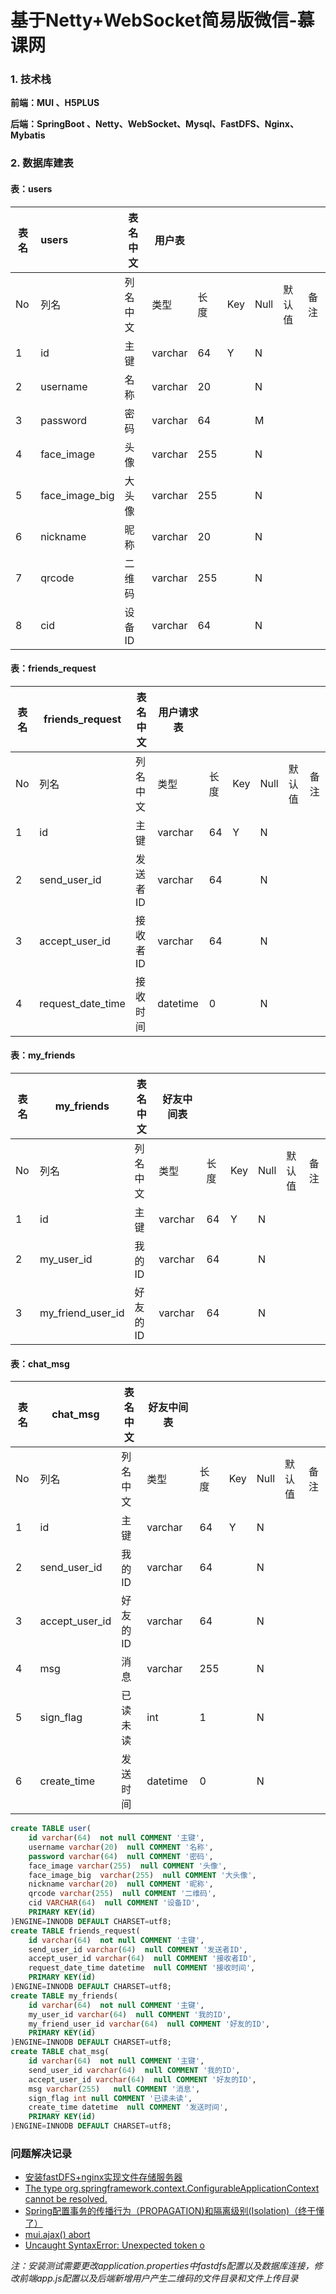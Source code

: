 # 基于Netty+WebSocket简易版微信-慕课网

### 1. 技术栈

**前端：MUI 、H5PLUS**

**后端：SpringBoot 、Netty、WebSocket、Mysql、FastDFS、Nginx、Mybatis**

### 2. 数据库建表

#### 表：users

| 表名 | users          | 表名中文 | 用户表  |      |      |      |        |      |
| ---- | :------------- | -------- | ------- | ---- | ---- | ---- | ------ | ---- |
| No   | 列名           | 列名中文 | 类型    | 长度 | Key  | Null | 默认值 | 备注 |
| 1    | id             | 主键     | varchar | 64   | Y    | N    |        |      |
| 2    | username       | 名称     | varchar | 20   |      | N    |        |      |
| 3    | password       | 密码     | varchar | 64   |      | M    |        |      |
| 4    | face_image     | 头像     | varchar | 255  |      | N    |        |      |
| 5    | face_image_big | 大头像   | varchar | 255  |      | N    |        |      |
| 6    | nickname       | 昵称     | varchar | 20   |      | N    |        |      |
| 7    | qrcode         | 二维码   | varchar | 255  |      | N    |        |      |
| 8    | cid            | 设备ID   | varchar | 64   |      | N    |        |      |

#### 表：friends_request

| 表名 | friends_request   | 表名中文 | 用户请求表 |      |      |      |        |      |
| ---- | ----------------- | -------- | ---------- | ---- | ---- | ---- | ------ | ---- |
| No   | 列名              | 列名中文 | 类型       | 长度 | Key  | Null | 默认值 | 备注 |
| 1    | id                | 主键     | varchar    | 64   | Y    | N    |        |      |
| 2    | send_user_id      | 发送者ID | varchar    | 64   |      | N    |        |      |
| 3    | accept_user_id    | 接收者ID | varchar    | 64   |      | N    |        |      |
| 4    | request_date_time | 接收时间 | datetime   | 0    |      | N    |        |      |

#### 表：my_friends

| 表名 | my_friends        | 表名中文 | 好友中间表 |      |      |      |        |      |
| ---- | ----------------- | -------- | ---------- | ---- | ---- | ---- | ------ | ---- |
| No   | 列名              | 列名中文 | 类型       | 长度 | Key  | Null | 默认值 | 备注 |
| 1    | id                | 主键     | varchar    | 64   | Y    | N    |        |      |
| 2    | my_user_id        | 我的ID   | varchar    | 64   |      | N    |        |      |
| 3    | my_friend_user_id | 好友的ID | varchar    | 64   |      | N    |        |      |

#### 表：chat_msg

| 表名 | chat_msg       | 表名中文 | 好友中间表 |      |      |      |        |      |
| ---- | -------------- | -------- | ---------- | ---- | ---- | ---- | ------ | ---- |
| No   | 列名           | 列名中文 | 类型       | 长度 | Key  | Null | 默认值 | 备注 |
| 1    | id             | 主键     | varchar    | 64   | Y    | N    |        |      |
| 2    | send_user_id   | 我的ID   | varchar    | 64   |      | N    |        |      |
| 3    | accept_user_id | 好友的ID | varchar    | 64   |      | N    |        |      |
| 4    | msg            | 消息     | varchar    | 255  |      | N    |        |      |
| 5    | sign_flag      | 已读未读 | int        | 1    |      | N    |        |      |
| 6    | create_time    | 发送时间 | datetime   | 0    |      | N    |        |      |

```sql
create TABLE user(
	id varchar(64)  not null COMMENT '主键',
	username varchar(20)  null COMMENT '名称',
	password varchar(64)  null COMMENT '密码',
	face_image varchar(255)  null COMMENT '头像',
	face_image_big  varchar(255)  null COMMENT '大头像',
	nickname varchar(20)  null COMMENT '昵称',
	qrcode varchar(255)  null COMMENT '二维码',
	cid VARCHAR(64)  null COMMENT '设备ID',
	PRIMARY KEY(id)
)ENGINE=INNODB DEFAULT CHARSET=utf8;
create TABLE friends_request(
	id varchar(64)  not null COMMENT '主键',
	send_user_id varchar(64)  null COMMENT '发送者ID',
	accept_user_id varchar(64)  null COMMENT '接收者ID',
	request_date_time datetime  null COMMENT '接收时间',
	PRIMARY KEY(id)
)ENGINE=INNODB DEFAULT CHARSET=utf8;
create TABLE my_friends(
	id varchar(64)  not null COMMENT '主键',
	my_user_id varchar(64)  null COMMENT '我的ID',
	my_friend_user_id varchar(64)  null COMMENT '好友的ID',
	PRIMARY KEY(id)
)ENGINE=INNODB DEFAULT CHARSET=utf8;
create TABLE chat_msg(
	id varchar(64)  not null COMMENT '主键',
	send_user_id varchar(64)  null COMMENT '我的ID',
	accept_user_id varchar(64)  null COMMENT '好友的ID',
	msg varchar(255)   null COMMENT '消息',
    sign_flag int null COMMENT '已读未读',
    create_time datetime  null COMMENT '发送时间',
	PRIMARY KEY(id)
)ENGINE=INNODB DEFAULT CHARSET=utf8;
```

### 问题解决记录

- [安装fastDFS+nginx实现文件存储服务器](https://fangchenyong.top/2019/08/14/install_FastDFS+Nginx/)
- [The type org.springframework.context.ConfigurableApplicationContext cannot be resolved.](https://blog.csdn.net/svneclipse/article/details/80719480)
- [Spring配置事务的传播行为（PROPAGATION)和隔离级别(Isolation)（终于懂了）](https://www.iteye.com/blog/1615714)
- [mui.ajax() abort](https://ask.dcloud.net.cn/question/8161)
- [Uncaught SyntaxError: Unexpected token o](https://blog.csdn.net/bmw601055/article/details/77414855) 

*注：安装测试需要更改application.properties中fastdfs配置以及数据库连接，修改前端app.js配置以及后端新增用户产生二维码的文件目录和文件上传目录*

